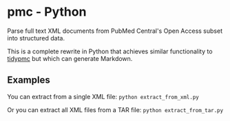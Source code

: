 # pmc - Python

Parse full text XML documents from PubMed Central's Open Access subset into structured data.

This is a complete rewrite in Python that achieves similar functionality to [tidypmc](https://github.com/ropensci/tidypmc) but which can generate Markdown.

## Examples

You can extract from a single XML file: `python extract_from_xml.py`

Or you can extract all XML files from a TAR file: `python extract_from_tar.py`